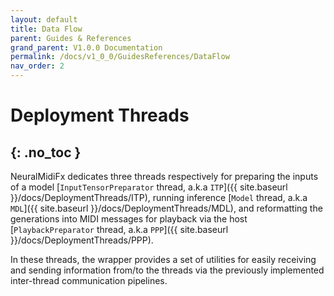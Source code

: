 ```yaml
---
layout: default
title: Data Flow
parent: Guides & References
grand_parent: V1.0.0 Documentation
permalink: /docs/v1_0_0/GuidesReferences/DataFlow
nav_order: 2
---
```


# Deployment Threads
{: .no_toc }
---

NeuralMidiFx dedicates three threads respectively for preparing the inputs of a model [`InputTensorPreparator` thread, a.k.a `ITP`]({{ site.baseurl }}/docs/DeploymentThreads/ITP),
running inference [`Model` thread, a.k.a `MDL`]({{ site.baseurl }}/docs/DeploymentThreads/MDL), and reformatting the generations into MIDI messages for playback 
via the host  [`PlaybackPreparator` thread, a.k.a `PPP`]({{ site.baseurl }}/docs/DeploymentThreads/PPP).

In these threads, the wrapper provides a set of utilities for easily receiving and sending information from/to the 
threads via the previously implemented inter-thread communication pipelines.

<object data="https://neuralmidifx.github.io/assets/quickguide.pdf" width="1000" height="1000" type='application/pdf'></object>

